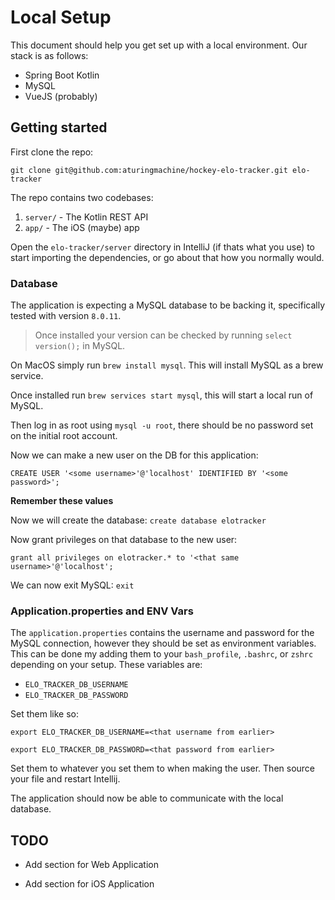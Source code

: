 # Local Setup

This document should help you get set up with a local environment. Our stack is as follows:

- Spring Boot Kotlin
- MySQL
- VueJS (probably)

## Getting started

First clone the repo:

`git clone git@github.com:aturingmachine/hockey-elo-tracker.git elo-tracker`

The repo contains two codebases:

1. `server/` - The Kotlin REST API
2. `app/` - The iOS (maybe) app


Open the `elo-tracker/server` directory in IntelliJ (if thats what you use) to start importing the dependencies, or go about that how you normally would.

### Database

The application is expecting a MySQL database to be backing it, specifically tested with version `8.0.11`.

> Once installed your version can be checked by running `select version();` in MySQL.

On MacOS simply run `brew install mysql`. This will install MySQL as a brew service.

Once installed run `brew services start mysql`, this will start a local run of MySQL.

Then log in as root using `mysql -u root`, there should be no password set on the initial root account.

Now we can make a new user on the DB for this application:

`CREATE USER '<some username>'@'localhost' IDENTIFIED BY '<some password>';`

**Remember these values**

Now we will create the database: `create database elotracker`

Now grant privileges on that database to the new user:

`grant all privileges on elotracker.* to '<that same username>'@'localhost';`

We can now exit MySQL: `exit`

### Application.properties and ENV Vars

The `application.properties` contains the username and password for the MySQL connection, however they should be set as environment variables. This can be done my adding them to your `bash_profile`, `.bashrc`, or `zshrc` depending on your setup. These variables are:

- `ELO_TRACKER_DB_USERNAME`
- `ELO_TRACKER_DB_PASSWORD`

Set them like so:

`export ELO_TRACKER_DB_USERNAME=<that username from earlier>`

`export ELO_TRACKER_DB_PASSWORD=<that password from earlier>`

Set them to whatever you set them to when making the user. Then source your file and restart Intellij.

The application should now be able to communicate with the local database.

## TODO

- Add section for Web Application

- Add section for iOS Application